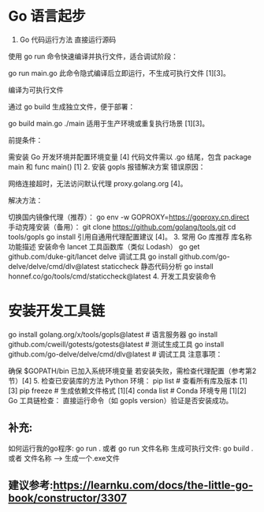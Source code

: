 # Go 语言起步

1. Go 代码运行方法
直接运行源码

使用 go run 命令快速编译并执行文件，适合调试阶段：

<BASH>
go run main.go
此命令隐式编译后立即运行，不生成可执行文件 [1][3]。

编译为可执行文件

通过 go build 生成独立文件，便于部署：

<BASH>
go build main.go
./main
适用于生产环境或重复执行场景 [1][3]。

前提条件：

需安装 Go 开发环境并配置环境变量 [4]
代码文件需以 .go 结尾，包含 package main 和 func main() [1]
2. 安装 gopls 报错解决方案
错误原因：

网络连接超时，无法访问默认代理 proxy.golang.org [4]。

解决方法：

切换国内镜像代理（推荐）：
<BASH>
go env -w GOPROXY=https://goproxy.cn,direct
手动克隆安装（备用）：
<BASH>
git clone https://github.com/golang/tools.git
cd tools/gopls
go install
引用自通用代理配置建议 [4]。
3. 常用 Go 库推荐
库名称	功能描述	安装命令
lancet	工具函数库（类似 Lodash）	go get github.com/duke-git/lancet
delve	调试工具	go install github.com/go-delve/delve/cmd/dlv@latest
staticcheck	静态代码分析	go install honnef.co/go/tools/cmd/staticcheck@latest
4. 开发工具安装命令
<BASH>
# 安装开发工具链
go install golang.org/x/tools/gopls@latest          # 语言服务器
go install github.com/cweill/gotests/gotests@latest # 测试生成工具
go install github.com/go-delve/delve/cmd/dlv@latest # 调试工具
注意事项：

确保 $GOPATH/bin 已加入系统环境变量
若安装失败，需检查代理配置（参考第2节）[4]
5. 检查已安装库的方法
Python 环境：
<BASH>
pip list       # 查看所有库及版本 [1][3]
pip freeze     # 生成依赖文件格式 [1][4]
conda list     # Conda 环境专用 [1][2]
Go 工具链检查：
直接运行命令（如 gopls version）验证是否安装成功。







## 补充:
如何运行我的go程序:
go run . 或者 go run 文件名称
生成可执行文件:
go build . 或者 文件名称 --> 生成一个.exe文件










## 建议参考:**https://learnku.com/docs/the-little-go-book/constructor/3307**